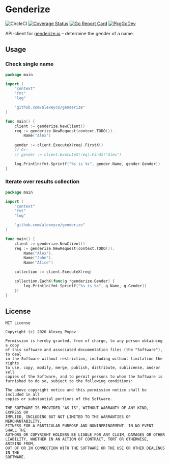 # Genderize

![CircleCI](https://img.shields.io/circleci/build/github/alexeyco/genderize/master)
[![Coverage Status](https://coveralls.io/repos/github/alexeyco/genderize/badge.svg?branch=master)](https://coveralls.io/github/alexeyco/genderize?branch=master)
[![Go Report Card](https://goreportcard.com/badge/github.com/alexeyco/genderize)](https://goreportcard.com/report/github.com/alexeyco/genderize)
[![PkgGoDev](https://pkg.go.dev/badge/github.com/alexeyco/genderize)](https://pkg.go.dev/github.com/alexeyco/genderize)

API-client for [genderize.io](https://genderize.io) – determine the gender of a name.

## Usage
### Check single name
```go
package main

import (
	"context"
	"fmt"
	"log"

	"github.com/alexeyco/genderize"
)

func main() {
    client := genderize.NewClient()
    req := genderize.NewRequest(context.TODO()).
        Name("Alex")
	
    gender := client.ExecuteX(req).FirstX()
    // Or:
    // gender := client.ExecuteX(req).FindX("Alex")

    log.Println(fmt.Sprintf("%s is %s", gender.Name, gender.Gender))
}
```

### Iterate over results collection
```go
package main

import (
	"context"
	"fmt"
	"log"

	"github.com/alexeyco/genderize"
)

func main() {
	client := genderize.NewClient()
	req := genderize.NewRequest(context.TODO()).
		Name("Alex").
		Name("John").
		Name("Alice")

	collection := client.ExecuteX(req)

	collection.EachX(func(g *genderize.Gender) {
		log.Println(fmt.Sprintf("%s is %s", g.Name, g.Gender))
	})
}
```

## License
```
MIT License

Copyright (c) 2020 Alexey Popov

Permission is hereby granted, free of charge, to any person obtaining a copy
of this software and associated documentation files (the "Software"), to deal
in the Software without restriction, including without limitation the rights
to use, copy, modify, merge, publish, distribute, sublicense, and/or sell
copies of the Software, and to permit persons to whom the Software is
furnished to do so, subject to the following conditions:

The above copyright notice and this permission notice shall be included in all
copies or substantial portions of the Software.

THE SOFTWARE IS PROVIDED "AS IS", WITHOUT WARRANTY OF ANY KIND, EXPRESS OR
IMPLIED, INCLUDING BUT NOT LIMITED TO THE WARRANTIES OF MERCHANTABILITY,
FITNESS FOR A PARTICULAR PURPOSE AND NONINFRINGEMENT. IN NO EVENT SHALL THE
AUTHORS OR COPYRIGHT HOLDERS BE LIABLE FOR ANY CLAIM, DAMAGES OR OTHER
LIABILITY, WHETHER IN AN ACTION OF CONTRACT, TORT OR OTHERWISE, ARISING FROM,
OUT OF OR IN CONNECTION WITH THE SOFTWARE OR THE USE OR OTHER DEALINGS IN THE
SOFTWARE.
```
